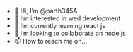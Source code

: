 - 👋 Hi, I’m @parth345A
- 👀 I’m interested in wed development 
- 🌱 I’m currently learning react js
- 💞️ I’m looking to collaborate on node js
- 📫 How to reach me on...

<!---
parth345A/parth345A is a ✨ special ✨ repository because its `README.md` (this file) appears on your GitHub profile.
You can click the Preview link to take a look at your changes.
--->
